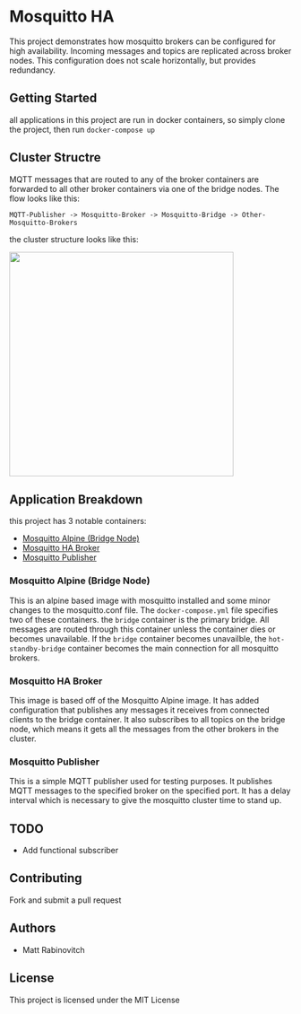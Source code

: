 # Mosquitto HA

This project demonstrates how mosquitto brokers can be configured for high availability. Incoming messages and topics are replicated across broker nodes. This configuration does not scale horizontally, but provides redundancy.

## Getting Started

all applications in this project are run in docker containers, so simply clone the project, then run `docker-compose up`


## Cluster Structre
MQTT messages that are routed to any of the broker containers are forwarded to all other broker containers via one of the bridge nodes. The flow looks like this:

```
MQTT-Publisher -> Mosquitto-Broker -> Mosquitto-Bridge -> Other-Mosquitto-Brokers
```
the cluster structure looks like this:

<img src="images/mosquitto-brokers-ha.png" width="400">

## Application Breakdown

this project has 3 notable containers:

* [Mosquitto Alpine (Bridge Node)](#mosquitto-alpine)
* [Mosquitto HA Broker](#mosquitto-ha-broker)
* [Mosquitto Publisher](#mosquitto-publisher)

### Mosquitto Alpine (Bridge Node) <a id="mosquitto-alpine"></a>
This is an alpine based image with mosquitto installed and some minor changes to the mosquitto.conf file. The `docker-compose.yml` file specifies two of these containers. the `bridge` container is the primary bridge. All messages are routed through this container unless the container dies or becomes unavailable. If the `bridge` container becomes unavailble, the `hot-standby-bridge` container becomes the main connection for all mosquitto brokers.

### Mosquitto HA Broker <a id="mosquitto-ha-broker"></a>
This image is based off of the Mosquitto Alpine image. It has added configuration that publishes any messages it receives from connected clients to the bridge container. It also subscribes to all topics on the bridge node, which means it gets all the messages from the other brokers in the cluster.

### Mosquitto Publisher <a id="mosquitto-publisher"></a>
This is a simple MQTT publisher used for testing purposes. It publishes MQTT messages to the specified broker on the specified port. It has a delay interval which is necessary to give the mosquitto cluster time to stand up.

## TODO

* Add functional subscriber

## Contributing

Fork and submit a pull request

## Authors

 - Matt Rabinovitch

## License

This project is licensed under the MIT License
